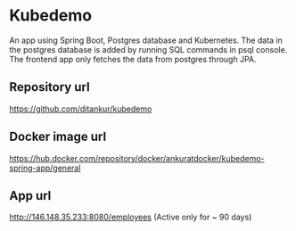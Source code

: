 # Kubedemo
An app using Spring Boot, Postgres database and Kubernetes. The data in the postgres database is added by running SQL commands in psql console. The frontend app only fetches the data from postgres through JPA.

## Repository url
https://github.com/ditankur/kubedemo

## Docker image url
https://hub.docker.com/repository/docker/ankuratdocker/kubedemo-spring-app/general

## App url
http://146.148.35.233:8080/employees (Active only for ~ 90 days)
